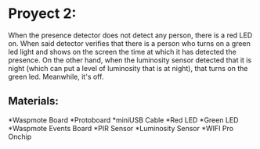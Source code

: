 # Proyect 2: 

When the presence detector does not detect any person, there is a red LED on. When said detector verifies that there is a person who turns on a green led light and shows on the screen the time at which it has detected the presence.
On the other hand, when the luminosity sensor detected that it is night (which can put a level of luminosity that is at night), that turns on the green led. Meanwhile, it's off.


## Materials:

*Waspmote Board
*Protoboard
*miniUSB Cable
*Red LED
*Green LED
*Waspmote Events Board
*PIR Sensor
*Luminosity Sensor
*WIFI Pro Onchip

